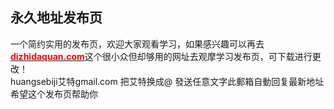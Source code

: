 
## 永久地址发布页
一个简约实用的发布页，欢迎大家观看学习，如果感兴趣可以再去<a href="https://dizhidaquan.com" target="_blank" class="modalbtn text-blue nmB4hteGKB 3Xyk5Zcf_s" id="loginbox"><font size="" color="#ff0000"><strong>dizhidaquan.com</strong></font></a>这个很小众但却够用的网址去观摩学习发布页，可下载进行更改！<br>
huangsebiji艾特gmail.com 把艾特换成@    發送任意文字此郵箱自動回复最新地址  <br>
希望这个发布页帮助你<br>
